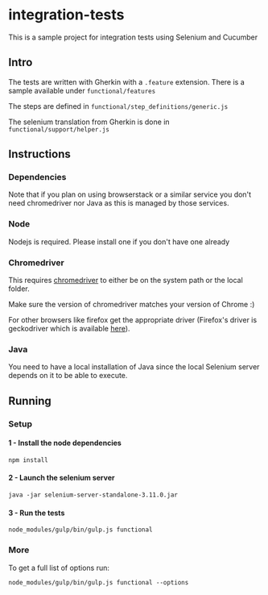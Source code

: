# integration-tests

This is a sample project for integration tests using Selenium and Cucumber

## Intro

The tests are written with Gherkin with a `.feature` extension. There is a sample available under `functional/features`

The steps are defined in `functional/step_definitions/generic.js`

The selenium translation from Gherkin is done in `functional/support/helper.js` 

## Instructions

### Dependencies

Note that if you plan on using browserstack or a similar service you don't need chromedriver nor Java as this is managed by those services.

### Node

Nodejs is required. Please install one if you don't have one already

### Chromedriver

This requires [chromedriver](https://chromedriver.chromium.org/downloads) to either be on the system path or the local folder.

Make sure the version of chromedriver matches your version of Chrome :) 

For other browsers like firefox get the appropriate driver (Firefox's driver is geckodriver which is available [here](https://github.com/mozilla/geckodriver/releases)).

### Java

You need to have a local installation of Java since the local Selenium server depends on it to be able to execute.

## Running

### Setup

#### 1 - Install the node dependencies
`npm install`

#### 2 - Launch the selenium server
`java -jar selenium-server-standalone-3.11.0.jar`

#### 3 - Run the tests
`node_modules/gulp/bin/gulp.js functional`

### More

To get a full list of options run:

`node_modules/gulp/bin/gulp.js functional --options`
